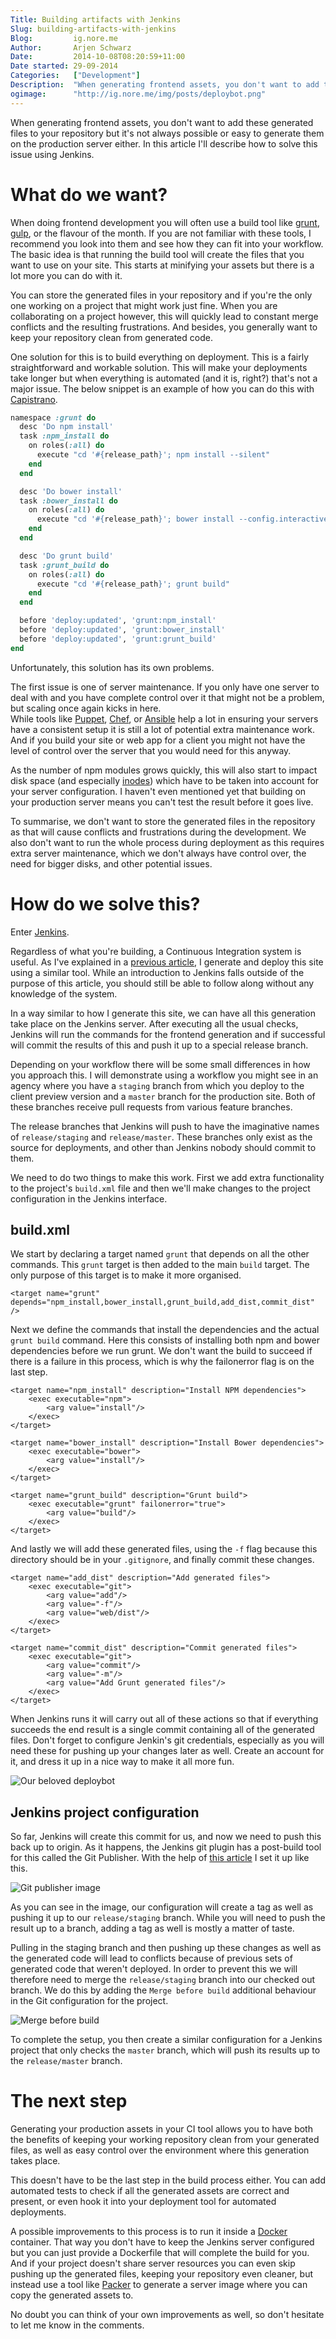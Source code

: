 ```yaml
---
Title: Building artifacts with Jenkins   
Slug: building-artifacts-with-jenkins   
Blog:         ig.nore.me   
Author:       Arjen Schwarz   
Date:         2014-10-08T08:20:59+11:00
Date started: 29-09-2014   
Categories:   ["Development"]   
Description:  "When generating frontend assets, you don't want to add these generated files to your repository but it's not always possible or easy to generate them on the production server either. In this article I'll describe how to solve this issue using Jenkins."
ogimage:      "http://ig.nore.me/img/posts/deploybot.png"
---
```


When generating frontend assets, you don't want to add these generated files to your repository but it's not always possible or easy to generate them on the production server either. In this article I'll describe how to solve this issue using Jenkins.

# What do we want?

When doing frontend development you will often use a build tool like [grunt](http://gruntjs.com/), [gulp](http://gulpjs.com/), or the flavour of the month. If you are not familiar with these tools, I recommend you look into them and see how they can fit into your workflow. The basic idea is that running the build tool will create the files that you want to use on your site. This starts at minifying your assets but there is a lot more you can do with it.

You can store the generated files in your repository and if you're the only one working on a project that might work just fine. When you are collaborating on a project however, this will quickly lead to constant merge conflicts and the resulting frustrations. And besides, you generally want to keep your repository clean from generated code.

One solution for this is to build everything on deployment. This is a fairly straightforward and workable solution. This will make your deployments take longer but when everything is automated (and it is, right?) that's not a major issue. The below snippet is an example of how you can do this with [Capistrano](http://capistranorb.com/).

```ruby
namespace :grunt do
  desc 'Do npm install'
  task :npm_install do
    on roles(:all) do
      execute "cd '#{release_path}'; npm install --silent"
    end
  end

  desc 'Do bower install'
  task :bower_install do
    on roles(:all) do
      execute "cd '#{release_path}'; bower install --config.interactive=false"
    end
  end

  desc 'Do grunt build'
  task :grunt_build do
    on roles(:all) do
      execute "cd '#{release_path}'; grunt build"
    end
  end

  before 'deploy:updated', 'grunt:npm_install'
  before 'deploy:updated', 'grunt:bower_install'
  before 'deploy:updated', 'grunt:grunt_build'
end
```

Unfortunately, this solution has its own problems. 

The first issue is one of server maintenance. If you only have one server to deal with and you have complete control over it that might not be a problem, but scaling once again kicks in here.    
While tools like [Puppet](http://puppetlabs.com), [Chef](https://www.getchef.com), or [Ansible](http://www.ansible.com) help a lot in ensuring your servers have a consistent setup it is still a lot of potential extra maintenance work. And if you build your site or web app for a client you might not have the level of control over the server that you would need for this anyway.

As the number of npm modules grows quickly, this will also start to impact disk space (and especially [inodes](http://en.wikipedia.org/wiki/Inode)) which have to be taken into account for your server configuration. I haven't even mentioned yet that building on your production server means you can't test the result before it goes live.

To summarise, we don't want to store the generated files in the repository as that will cause conflicts and frustrations during the development. We also don't want to run the whole process during deployment as this requires extra server maintenance, which we don't always have control over, the need for bigger disks, and other potential issues.

# How do we solve this?

Enter [Jenkins](http://jenkins-ci.org). 

Regardless of what you're building, a Continuous Integration system is useful. As I've explained in a [previous article](http://ig.nore.me/2014/09/and-we-ve-gone-static/), I generate and deploy this site using a similar tool. While an introduction to Jenkins falls outside of the purpose of this article, you should still be able to follow along without any knowledge of the system.

In a way similar to how I generate this site, we can have all this generation take place on the Jenkins server. After executing all the usual checks, Jenkins will run the commands for the frontend generation and if successful will commit the results of this and push it up to a special release branch.

Depending on your workflow there will be some small differences in how you approach this. I will demonstrate using a workflow you might see in an agency where you have a `staging` branch from which you deploy to the client preview version and a `master` branch for the production site. Both of these branches receive pull requests from various feature branches.

The release branches that Jenkins will push to have the imaginative names of `release/staging` and `release/master`. These branches only exist as the source for deployments, and other than Jenkins nobody should commit to them.

We need to do two things to make this work. First we add extra functionality to the project's `build.xml` file and then we'll make changes to the project configuration in the Jenkins interface.

## build.xml

We start by declaring a target named `grunt` that depends on all the other commands. This `grunt` target is then added to the main `build` target. The only purpose of this target is to make it more organised.

```markup
<target name="grunt" depends="npm_install,bower_install,grunt_build,add_dist,commit_dist" />
```

Next we define the commands that install the dependencies and the actual `grunt build` command. Here this consists of installing both npm and bower dependencies before we run grunt. We don't want the build to succeed if there is a failure in this process, which is why the failonerror flag is on the last step.

```markup
<target name="npm_install" description="Install NPM dependencies">
    <exec executable="npm">
        <arg value="install"/>
    </exec>
</target>

<target name="bower_install" description="Install Bower dependencies">
    <exec executable="bower">
        <arg value="install"/>
    </exec>
</target>

<target name="grunt_build" description="Grunt build">
    <exec executable="grunt" failonerror="true">
        <arg value="build"/>
    </exec>
</target>
```

And lastly we will add these generated files, using the `-f` flag because this directory should be in your `.gitignore`, and finally commit these changes.

```markup
<target name="add_dist" description="Add generated files">
    <exec executable="git">
        <arg value="add"/>
        <arg value="-f"/>
        <arg value="web/dist"/>
    </exec>
</target>

<target name="commit_dist" description="Commit generated files">
    <exec executable="git">
        <arg value="commit"/>
        <arg value="-m"/>
        <arg value="Add Grunt generated files"/>
    </exec>
</target>

```

When Jenkins runs it will carry out all of these actions so that if everything succeeds the end result is a single commit containing all of the generated files. Don't forget to configure Jenkin's git credentials, especially as you will need these for pushing up your changes later as well. Create an account for it, and dress it up in a nice way to make it all more fun.

![Our beloved deploybot](/img/posts/deploybot.png)

## Jenkins project configuration

So far, Jenkins will create this commit for us, and now we need to push this back up to origin. As it happens, the Jenkins git plugin has a post-build tool for this called the Git Publisher. With the help of [this article](http://www.benhallbenhall.com/2013/03/hudson-jenkins-create-git-tags-branches-automatically/) I set it up like this.

![Git publisher image](/img/posts/jenkins-git-publisher.png)

As you can see in the image, our configuration will create a tag as well as pushing it up to our `release/staging` branch. While you will need to push the result up to a branch, adding a tag as well is mostly a matter of taste.

Pulling in the staging branch and then pushing up these changes as well as the generated code will lead to conflicts because of previous sets of generated code that weren't deployed. In order to prevent this we will therefore need to merge the `release/staging` branch into our checked out branch. We do this by adding the `Merge before build` additional behaviour in the Git configuration for the project.

![Merge before build](/img/posts/jenkins-merge-before-build.png)

To complete the setup, you then create a similar configuration for a Jenkins project that only checks the `master` branch, which will push its results up to the `release/master` branch.

# The next step

Generating your production assets in your CI tool allows you to have both the benefits of keeping your working repository clean from your generated files, as well as easy control over the environment where this generation takes place.

This doesn't have to be the last step in the build process either. You can add automated tests to check if all the generated assets are correct and present, or even hook it into your deployment tool for automated deployments.

A possible improvements to this process is to run it inside a [Docker](https://www.docker.com/) container. That way you don't have to keep the Jenkins server configured but you can just provide a Dockerfile that will complete the build for you. And if your project doesn't share server resources you can even skip pushing up the generated files, keeping your repository even cleaner, but instead use a tool like [Packer](http://www.packer.io/) to generate a server image where you can copy the generated assets to.

No doubt you can think of your own improvements as well, so don't hesitate to let me know in the comments.
